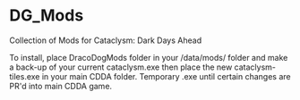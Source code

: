 # DG_Mods
Collection of Mods for Cataclysm: Dark Days Ahead

To install, place DracoDogMods folder in your /data/mods/ folder
and make a back-up of your current cataclysm.exe then place the new
cataclysm-tiles.exe in your main CDDA folder. Temporary .exe until
certain changes are PR'd into main CDDA game.